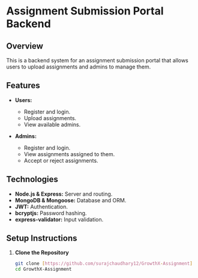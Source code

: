 # Assignment Submission Portal Backend

## Overview

This is a backend system for an assignment submission portal that allows users to upload assignments and admins to manage them.

## Features

- **Users:**
  - Register and login.
  - Upload assignments.
  - View available admins.

- **Admins:**
  - Register and login.
  - View assignments assigned to them.
  - Accept or reject assignments.

## Technologies

- **Node.js & Express:** Server and routing.
- **MongoDB & Mongoose:** Database and ORM.
- **JWT:** Authentication.
- **bcryptjs:** Password hashing.
- **express-validator:** Input validation.

## Setup Instructions

1. **Clone the Repository**

   ```bash
   git clone [https://github.com/surajchaudhary12/GrowthX-Assignment]
   cd GrowthX-Assignment
